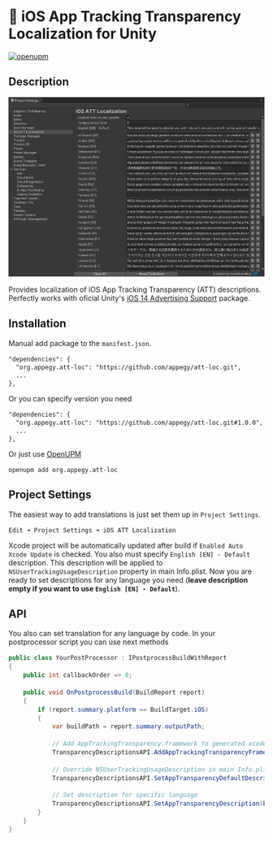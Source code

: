 # 📓 iOS App Tracking Transparency Localization for Unity
[![openupm](https://img.shields.io/npm/v/org.appegy.att-loc?label=openupm&registry_uri=https://package.openupm.com)](https://openupm.com/packages/org.appegy.att-loc/)

## Description
![alt](Images/Preview.png)

Provides localization of iOS App Tracking Transparency (ATT) descriptions. Perfectly works with oficial Unity's [iOS 14 Advertising Support](https://docs.unity3d.com/Packages/com.unity.ads.ios-support@1.0/manual/index.html) package.

## Installation
Manual add package to the ```manifest.json```.
```
"dependencies": {
  "org.appegy.att-loc": "https://github.com/appegy/att-loc.git",
  ...
},
```

Or you can specify version you need
```
"dependencies": {
  "org.appegy.att-loc": "https://github.com/appegy/att-loc.git#1.0.0",
  ...
},
```

Or just use [OpenUPM](https://openupm.com/packages/org.appegy.att-loc/)
```
openupm add org.appegy.att-loc
```

## Project Settings
The easiest way to add translations is just set them up in `Project Settings`.
```
Edit ➜ Project Settings ➜ iOS ATT Localization
```
Xcode project will be automatically updated after build if `Enabled Auto Xcode Update` is checked. You also must specify `English [EN] - Default` description. This description will be applied to `NSUserTrackingUsageDescription` property in main Info.plist. Now  you are ready to set descriptions for any language you need (**leave description empty if you want to use `English [EN] - Default`**).

## API
You also can set translation for any language by code. In your postprocessor script you can use next methods
```C#
public class YourPostProcessor : IPostprocessBuildWithReport
{
    public int callbackOrder => 0;

    public void OnPostprocessBuild(BuildReport report)
    {
        if (report.summary.platform == BuildTarget.iOS)
        {
            var buildPath = report.summary.outputPath;
            
            // Add AppTrackingTransparency.framework to generated xcode project 
            TransparencyDescriptionsAPI.AddAppTrackingTransparencyFramework(buildPath);
            
            // Override NSUserTrackingUsageDescription in main Info.plist
            TransparencyDescriptionsAPI.SetAppTransparencyDefaultDescription(buildPath, "Default translation");
            
            // Set description for specific language
            TransparencyDescriptionsAPI.SetAppTransparencyDescription(buildPath, SystemLanguage.Russian, "Some russian text");
        }
    }
}
```